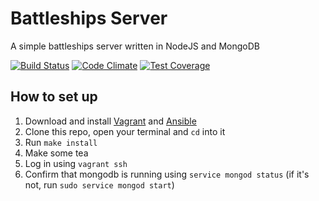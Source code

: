 # Battleships Server

A simple battleships server written in NodeJS and MongoDB

[![Build Status](https://travis-ci.org/ahmednuaman/battleships-server.svg?branch=master)](https://travis-ci.org/ahmednuaman/battleships-server) [![Code Climate](https://codeclimate.com/github/ahmednuaman/battleships-server/badges/gpa.svg)](https://codeclimate.com/github/ahmednuaman/battleships-server) [![Test Coverage](https://codeclimate.com/github/ahmednuaman/battleships-server/badges/coverage.svg)](https://codeclimate.com/github/ahmednuaman/battleships-server)

## How to set up
1. Download and install [Vagrant](https://www.vagrantup.com/) and [Ansible](http://www.ansible.com/home)
2. Clone this repo, open your terminal and `cd` into it
3. Run `make install`
4. Make some tea
5. Log in using `vagrant ssh`
6. Confirm that mongodb is running using `service mongod status` (if it's not, run `sudo service mongod start`)
